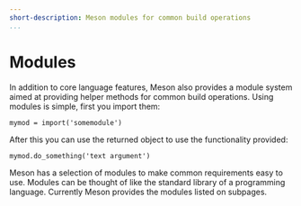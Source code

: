 ```yaml
---
short-description: Meson modules for common build operations
...
```


# Modules

In addition to core language features, Meson also provides a module
system aimed at providing helper methods for common build operations.
Using modules is simple, first you import them:

```meson
mymod = import('somemodule')
```

After this you can use the returned object to use the functionality
provided:

```meson
mymod.do_something('text argument')
```

Meson has a selection of modules to make common requirements easy to
use. Modules can be thought of like the standard library of a
programming language. Currently Meson provides the modules listed on
subpages.
